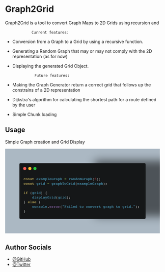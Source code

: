 
# Graph2Grid 

Graph2Grid is a tool to convert Graph Maps to 2D Grids using recursion and 

                Current features:

- Conversion from a Graph to a Grid by using a recursive function.
- Generating a Random Graph that may or may not comply with the 2D representation (as for now)
- Displaying the generated Grid Object.

                Future features:

- Making the Graph Generator return a correct grid that follows up the constrains of a 2D representation
- Dijkstra's algorithm for calculating the shortest path for a route defined by the user
- Simple Chunk loading





## Usage

Simple Graph creation and Grid Display

![Usage](https://raw.githubusercontent.com/felix-caba/Graph2Grid---Typescript/7ebc56ad3f46ec39d8b411845036c78440ba988b/usage.png)



## Author Socials

- [@GitHub](https://www.github.com/felix-caba)
- [@Twitter](https://x.com/xiilef25)

